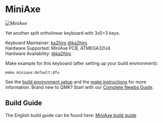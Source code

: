 MiniAxe
===

![MiniAxe](https://i.imgur.com/1ApzrCz.jpg)

Yet another split ortholinear keyboard with 3x5+3 keys.

Keyboard Maintainer: [ka2hiro](https://github.com/ka2hiro) [@ka2hiro](https://twitter.com/ka2hiro)  
Hardware Supported: MiniAxe PCB, ATMEGA32U4  
Hardware Availability: [@ka2hiro](https://twitter.com/ka2hiro)

Make example for this keyboard (after setting up your build environment):

    make miniaxe:default:dfu

See the [build environment setup](https://docs.qmk.fm/#/getting_started_build_tools) and the [make instructions](https://docs.qmk.fm/#/getting_started_make_guide) for more information. Brand new to QMK? Start with our [Complete Newbs Guide](https://docs.qmk.fm/#/newbs).


## Build Guide  

The English build guide can be found here: [MiniAxe build guide](https://github.com/ka2hiro/miniaxe_build_guide/blob/master/README_en.md)